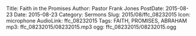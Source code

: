 Title: Faith in the Promises
Author: Pastor Frank Jones
PostDate: 2015-08-23
Date: 2015-08-23
Category: Sermons
Slug: 2015/08/ffc_08232015
Icon: microphone
AudioLink: ffc_08232015
Tags: FAITH, PROMISES, ABRAHAM
mp3: ffc_08232015/08232015.mp3
ogg: ffc_08232015/08232015.ogg
